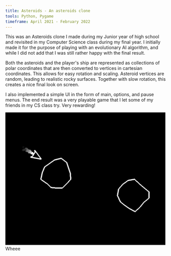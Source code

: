 ```yaml
---
title: Asteroids - An asteroids clone
tools: Python, Pygame
timeframe: April 2021 - February 2022
---
```

This was an Asteroids clone I made during my Junior year of high school and revisited in my Computer Science class during my final year. I initially made it for the purpose of playing with an evolutionary AI algorithm, and while I did not add that I was still rather happy with the final result.

Both the asteroids and the player's ship are represented as collections of polar coordinates that are then converted to vertices in cartesian coordinates. This allows for easy rotation and scaling. Asteroid vertices are random, leading to realistic rocky surfaces. Together with slow rotation, this creates a nice final look on screen.

I also implemented a simple UI in the form of main, options, and pause menus. The end result was a very playable game that I let some of my friends in my CS class try. Very rewarding!

<img src="/assets/img/wheee.png" width="500px">
<cap>Wheee</cap>

